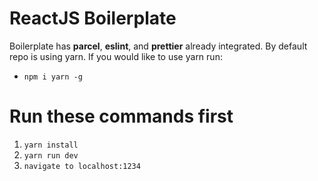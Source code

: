 # ReactJS Boilerplate

Boilerplate has **parcel**, **eslint**, and **prettier** already integrated. By default repo is using yarn. If you would like to use yarn run:

- `npm i yarn -g`

# Run these commands first

1. `yarn install`
2. `yarn run dev`
3. `navigate to localhost:1234`
